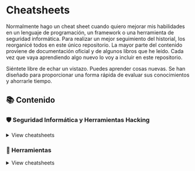# Cheatsheets

Normalmente hago un cheat sheet cuando quiero mejorar mis habilidades en un lenguaje de programación, un framework o una herramienta de seguridad informática. Para realizar un mejor seguimiento del historial, los reorganicé todos en este único repositorio. La mayor parte del contenido proviene de documentación oficial y de algunos libros que he leído. Cada vez que vaya aprendiendo algo nuevo lo voy a incluir en este repositorio.

Siéntete libre de echar un vistazo. Puedes aprender cosas nuevas. Se han diseñado para proporcionar una forma rápida de evaluar sus conocimientos y ahorrarle tiempo.

## 📚 Contenido

### 🛡️ Seguridad Informática y Herramientas Hacking

<details>
<summary>View cheatsheets</summary>

- [Aircrack-ng](hacking/aircrack-ng)
- [Aireplay-ng](hacking/aireplay-ng)
- [Airmon-ng](hacking/airmon-ng)
- [Airodump-ng](hacking/airodump-ng)
- [ARPSpoof](hacking/arpspoof)
- [Assetfinder](hacking/assetfinder)
- [Auditpol](hacking/auditpol)
- [BurpSuite](hacking/burpsuite)
- [CeWL](hacking/cewl)
- [Cipher](hacking/cipher)
- [Cowpatty](hacking/cowpatty)
- [CrackMapExec](hacking/crackmapexec)
- [Crunch](hacking/crunch)
- [CuPP](hacking/cupp)
- [Dirb](hacking/dirb)
- [Dirsearch](hacking/dirsearch)
- [DNSenum](hacking/dnsenum)
- [DNSRecon](hacking/dnsrecon)
- [Enum4Linux](hacking/enum4linux)
- [FeroxBuster](hacking/feroxbuster)
- [ffuf](hacking/ffuf)
- [Fping](hacking/fping)
- [Gobuster](hacking/gobuster)
- [Google Dorks](hacking/google)
- [Hping3](hacking/hping3)
- [Hydra](hacking/hydra)
- [John](hacking/john)
- [JoomScan](hacking/joomscan)
- [Macchanger](hacking/macchanger)
- [Macof](hacking/macof)
- [mdk4](hacking/mdk4)
- [Metagoofil](hacking/metagoofil)
- [Metasploit-Framework](hacking/metasploit)
- [Meterpreter](hacking/meterpreter)
- [Msfvenom](hacking/msfvenom)
- [Naabu](hacking/naabu)
- [Netcat](hacking/netcat)
- [NetDiscover](hacking/netdiscover)
- [Nikto](hacking/nikto)
- [Nmap](hacking/nmap)
- [OSRFramework](hacking/osrframework)
- [P0f](hacking/p0f)
- [Patator](hacking/patator)
- [ps](hacking/ps)
- [pwgen](hacking/pwgen)
- [Pyrit](hacking/pyrit)
- [Recon-ng](hacking/recon-ng)
- [Responder](hacking/responder)
- [Reverse-Shell](hacking/reverse-shell)
- [RPCClient](hacking/rpcclient)
- [RustScan](hacking/rustscan)
- [Samrdump](hacking/samrdump)
- [SCP](hacking/scp)
- [Searchsploit](hacking/searchsploit)
- [Shodan](hacking/shodan)
- [SMBclient](hacking/smbclient)
- [SSLscan](hacking/sslscan)
- [Steghide](hacking/steghide)
- [Subfinder](hacking/subfinder)
- [Sublist3r](hacking/sublist3r)
- [SMBServer](hacking/smbserver)
- [SQLMap](hacking/sqlmap)
- [TCPdump](hacking/tcpdump)
- [TheHarvester](hacking/theharvester)
- [Uniscan](hacking/uniscan)
- [URLBuster](hacking/urlbuster)
- [Wafw00f](hacking/wafw00f)
- [Weevely](hacking/weevely)
- [Wevtutil](hacking/wevtutil)
- [Wfuzz](hacking/wfuzz)
- [Whatweb](hacking/whatweb)
- [WPScan](hacking/wpscan)

</details>

### 🔧 Herramientas

<details>
<summary>View cheatsheets</summary>

- [cURL](tools/curl)
- [Git](tools/git)
- [HTTP-Codes](tools/http-codes)
- [Linux CLI](tools/linux-cli)
- [Puertos Comunes](tools/puertos-comunes)
- [Tmux](tools/tmux)
- [Vim](tools/vim)

</details>